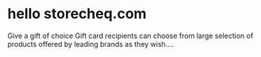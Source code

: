 # hello storecheq.com
Give a gift of choice
Gift card recipients can choose from large selection of products offered by leading brands as they wish....
